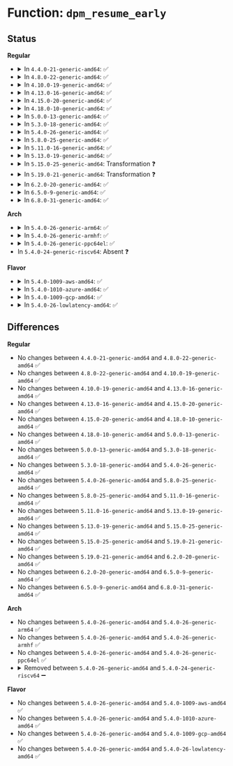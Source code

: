 # Function: <code>dpm_resume_early</code>

## Status
<b>Regular</b>
<ul>
<li>
<details>
<summary>In <code>4.4.0-21-generic-amd64</code>: ✅</summary>

```c
void dpm_resume_early(pm_message_t state)
```

```json
{
  "name": "dpm_resume_early",
  "collision_type": "Unique Global",
  "inline_type": "No",
  "funcs": [
    {
      "addr": 18446744071584456992,
      "name": "dpm_resume_early",
      "external": true,
      "loc": "drivers/base/power/main.c:667",
      "file": "drivers/base/power/main.c",
      "inline": "seen, unknown",
      "caller_inline": [],
      "caller_func": [
        "kernel/power/suspend.c:suspend_devices_and_enter",
        "drivers/base/power/main.c:dpm_resume_start",
        "drivers/base/power/main.c:dpm_suspend_late",
        "drivers/base/power/main.c:dpm_suspend_end",
        "drivers/base/power/main.c:dpm_suspend_end"
      ]
    }
  ],
  "symbols": [
    {
      "addr": 18446744071584456992,
      "name": "dpm_resume_early",
      "section": ".text",
      "bind": "STB_GLOBAL",
      "size": 704
    }
  ]
}
```
</details>
</li>
<li>
<details>
<summary>In <code>4.8.0-22-generic-amd64</code>: ✅</summary>

```c
void dpm_resume_early(pm_message_t state)
```

```json
{
  "name": "dpm_resume_early",
  "collision_type": "Unique Global",
  "inline_type": "No",
  "funcs": [
    {
      "addr": 18446744071584792832,
      "name": "dpm_resume_early",
      "external": true,
      "loc": "drivers/base/power/main.c:669",
      "file": "drivers/base/power/main.c",
      "inline": "seen, unknown",
      "caller_inline": [],
      "caller_func": [
        "kernel/power/suspend.c:suspend_devices_and_enter",
        "kernel/power/suspend.c:suspend_devices_and_enter",
        "kernel/power/suspend.c:suspend_devices_and_enter",
        "drivers/base/power/main.c:dpm_suspend_end",
        "drivers/base/power/main.c:dpm_suspend_end",
        "drivers/base/power/main.c:dpm_suspend_late",
        "drivers/base/power/main.c:dpm_resume_start"
      ]
    }
  ],
  "symbols": [
    {
      "addr": 18446744071584792832,
      "name": "dpm_resume_early",
      "section": ".text",
      "bind": "STB_GLOBAL",
      "size": 723
    }
  ]
}
```
</details>
</li>
<li>
<details>
<summary>In <code>4.10.0-19-generic-amd64</code>: ✅</summary>

```c
void dpm_resume_early(pm_message_t state)
```

```json
{
  "name": "dpm_resume_early",
  "collision_type": "Unique Global",
  "inline_type": "No",
  "funcs": [
    {
      "addr": 18446744071584984736,
      "name": "dpm_resume_early",
      "external": true,
      "loc": "drivers/base/power/main.c:727",
      "file": "drivers/base/power/main.c",
      "inline": "seen, unknown",
      "caller_inline": [],
      "caller_func": [
        "kernel/power/suspend.c:suspend_devices_and_enter",
        "kernel/power/suspend.c:suspend_devices_and_enter",
        "kernel/power/suspend.c:suspend_devices_and_enter",
        "drivers/base/power/main.c:dpm_suspend_end",
        "drivers/base/power/main.c:dpm_suspend_end",
        "drivers/base/power/main.c:dpm_suspend_late",
        "drivers/base/power/main.c:dpm_resume_start"
      ]
    }
  ],
  "symbols": [
    {
      "addr": 18446744071584984736,
      "name": "dpm_resume_early",
      "section": ".text",
      "bind": "STB_GLOBAL",
      "size": 726
    }
  ]
}
```
</details>
</li>
<li>
<details>
<summary>In <code>4.13.0-16-generic-amd64</code>: ✅</summary>

```c
void dpm_resume_early(pm_message_t state)
```

```json
{
  "name": "dpm_resume_early",
  "collision_type": "Unique Global",
  "inline_type": "No",
  "funcs": [
    {
      "addr": 18446744071585069632,
      "name": "dpm_resume_early",
      "external": true,
      "loc": "drivers/base/power/main.c:735",
      "file": "drivers/base/power/main.c",
      "inline": "seen, unknown",
      "caller_inline": [],
      "caller_func": [
        "kernel/power/suspend.c:suspend_devices_and_enter",
        "drivers/base/power/main.c:dpm_suspend_end",
        "drivers/base/power/main.c:dpm_suspend_late",
        "drivers/base/power/main.c:dpm_resume_start"
      ]
    }
  ],
  "symbols": [
    {
      "addr": 18446744071585069632,
      "name": "dpm_resume_early",
      "section": ".text",
      "bind": "STB_GLOBAL",
      "size": 729
    }
  ]
}
```
</details>
</li>
<li>
<details>
<summary>In <code>4.15.0-20-generic-amd64</code>: ✅</summary>

```c
void dpm_resume_early(pm_message_t state)
```

```json
{
  "name": "dpm_resume_early",
  "collision_type": "Unique Global",
  "inline_type": "No",
  "funcs": [
    {
      "addr": 18446744071585492768,
      "name": "dpm_resume_early",
      "external": true,
      "loc": "drivers/base/power/main.c:780",
      "file": "drivers/base/power/main.c",
      "inline": "seen, unknown",
      "caller_inline": [],
      "caller_func": [
        "kernel/power/suspend.c:suspend_devices_and_enter",
        "drivers/base/power/main.c:dpm_suspend_end",
        "drivers/base/power/main.c:dpm_suspend_late",
        "drivers/base/power/main.c:dpm_suspend_late",
        "drivers/base/power/main.c:dpm_resume_start"
      ]
    }
  ],
  "symbols": [
    {
      "addr": 18446744071585492768,
      "name": "dpm_resume_early",
      "section": ".text",
      "bind": "STB_GLOBAL",
      "size": 737
    }
  ]
}
```
</details>
</li>
<li>
<details>
<summary>In <code>4.18.0-10-generic-amd64</code>: ✅</summary>

```c
void dpm_resume_early(pm_message_t state)
```

```json
{
  "name": "dpm_resume_early",
  "collision_type": "Unique Global",
  "inline_type": "No",
  "funcs": [
    {
      "addr": 18446744071585737424,
      "name": "dpm_resume_early",
      "external": true,
      "loc": "drivers/base/power/main.c:868",
      "file": "drivers/base/power/main.c",
      "inline": "seen, unknown",
      "caller_inline": [],
      "caller_func": [
        "kernel/power/suspend.c:suspend_devices_and_enter",
        "drivers/base/power/main.c:dpm_suspend_end",
        "drivers/base/power/main.c:dpm_suspend_late",
        "drivers/base/power/main.c:dpm_resume_start"
      ]
    }
  ],
  "symbols": [
    {
      "addr": 18446744071585737424,
      "name": "dpm_resume_early",
      "section": ".text",
      "bind": "STB_GLOBAL",
      "size": 734
    }
  ]
}
```
</details>
</li>
<li>
<details>
<summary>In <code>5.0.0-13-generic-amd64</code>: ✅</summary>

```c
void dpm_resume_early(pm_message_t state)
```

```json
{
  "name": "dpm_resume_early",
  "collision_type": "Unique Global",
  "inline_type": "No",
  "funcs": [
    {
      "addr": 18446744071585870144,
      "name": "dpm_resume_early",
      "external": true,
      "loc": "drivers/base/power/main.c:869",
      "file": "drivers/base/power/main.c",
      "inline": "seen, unknown",
      "caller_inline": [],
      "caller_func": [
        "kernel/power/suspend.c:suspend_devices_and_enter",
        "drivers/base/power/main.c:dpm_suspend_end",
        "drivers/base/power/main.c:dpm_suspend_late",
        "drivers/base/power/main.c:dpm_resume_start"
      ]
    }
  ],
  "symbols": [
    {
      "addr": 18446744071585870144,
      "name": "dpm_resume_early",
      "section": ".text",
      "bind": "STB_GLOBAL",
      "size": 734
    }
  ]
}
```
</details>
</li>
<li>
<details>
<summary>In <code>5.3.0-18-generic-amd64</code>: ✅</summary>

```c
void dpm_resume_early(pm_message_t state)
```

```json
{
  "name": "dpm_resume_early",
  "collision_type": "Unique Global",
  "inline_type": "No",
  "funcs": [
    {
      "addr": 18446744071586107184,
      "name": "dpm_resume_early",
      "external": true,
      "loc": "drivers/base/power/main.c:871",
      "file": "drivers/base/power/main.c",
      "inline": "seen, unknown",
      "caller_inline": [],
      "caller_func": [
        "kernel/power/suspend.c:suspend_enter",
        "drivers/base/power/main.c:dpm_suspend_end",
        "drivers/base/power/main.c:dpm_suspend_late",
        "drivers/base/power/main.c:dpm_resume_start"
      ]
    }
  ],
  "symbols": [
    {
      "addr": 18446744071586107184,
      "name": "dpm_resume_early",
      "section": ".text",
      "bind": "STB_GLOBAL",
      "size": 678
    }
  ]
}
```
</details>
</li>
<li>
<details>
<summary>In <code>5.4.0-26-generic-amd64</code>: ✅</summary>

```c
void dpm_resume_early(pm_message_t state)
```

```json
{
  "name": "dpm_resume_early",
  "collision_type": "Unique Global",
  "inline_type": "No",
  "funcs": [
    {
      "addr": 18446744071586254688,
      "name": "dpm_resume_early",
      "external": true,
      "loc": "drivers/base/power/main.c:898",
      "file": "drivers/base/power/main.c",
      "inline": "seen, unknown",
      "caller_inline": [],
      "caller_func": [
        "kernel/power/suspend.c:suspend_enter",
        "drivers/base/power/main.c:dpm_suspend_end",
        "drivers/base/power/main.c:dpm_suspend_late",
        "drivers/base/power/main.c:dpm_resume_start"
      ]
    }
  ],
  "symbols": [
    {
      "addr": 18446744071586254688,
      "name": "dpm_resume_early",
      "section": ".text",
      "bind": "STB_GLOBAL",
      "size": 678
    }
  ]
}
```
</details>
</li>
<li>
<details>
<summary>In <code>5.8.0-25-generic-amd64</code>: ✅</summary>

```c
void dpm_resume_early(pm_message_t state)
```

```json
{
  "name": "dpm_resume_early",
  "collision_type": "Unique Global",
  "inline_type": "No",
  "funcs": [
    {
      "addr": 18446744071587023712,
      "name": "dpm_resume_early",
      "external": true,
      "loc": "drivers/base/power/main.c:837",
      "file": "drivers/base/power/main.c",
      "inline": "seen, unknown",
      "caller_inline": [],
      "caller_func": [
        "kernel/power/suspend.c:suspend_enter",
        "drivers/base/power/main.c:dpm_suspend_end",
        "drivers/base/power/main.c:dpm_suspend_late",
        "drivers/base/power/main.c:dpm_resume_start"
      ]
    }
  ],
  "symbols": [
    {
      "addr": 18446744071587023712,
      "name": "dpm_resume_early",
      "section": ".text",
      "bind": "STB_GLOBAL",
      "size": 686
    }
  ]
}
```
</details>
</li>
<li>
<details>
<summary>In <code>5.11.0-16-generic-amd64</code>: ✅</summary>

```c
void dpm_resume_early(pm_message_t state)
```

```json
{
  "name": "dpm_resume_early",
  "collision_type": "Unique Global",
  "inline_type": "No",
  "funcs": [
    {
      "addr": 18446744071587108240,
      "name": "dpm_resume_early",
      "external": true,
      "loc": "drivers/base/power/main.c:836",
      "file": "drivers/base/power/main.c",
      "inline": "seen, unknown",
      "caller_inline": [],
      "caller_func": [
        "kernel/power/suspend.c:suspend_enter",
        "drivers/base/power/main.c:dpm_suspend_end",
        "drivers/base/power/main.c:dpm_suspend_late",
        "drivers/base/power/main.c:dpm_resume_start"
      ]
    }
  ],
  "symbols": [
    {
      "addr": 18446744071587108240,
      "name": "dpm_resume_early",
      "section": ".text",
      "bind": "STB_GLOBAL",
      "size": 650
    }
  ]
}
```
</details>
</li>
<li>
<details>
<summary>In <code>5.13.0-19-generic-amd64</code>: ✅</summary>

```c
void dpm_resume_early(pm_message_t state)
```

```json
{
  "name": "dpm_resume_early",
  "collision_type": "Unique Global",
  "inline_type": "No",
  "funcs": [
    {
      "addr": 18446744071586994592,
      "name": "dpm_resume_early",
      "external": true,
      "loc": "drivers/base/power/main.c:837",
      "file": "drivers/base/power/main.c",
      "inline": "seen, unknown",
      "caller_inline": [],
      "caller_func": [
        "kernel/power/suspend.c:suspend_enter",
        "drivers/base/power/main.c:dpm_suspend_end",
        "drivers/base/power/main.c:dpm_suspend_late",
        "drivers/base/power/main.c:dpm_resume_start"
      ]
    }
  ],
  "symbols": [
    {
      "addr": 18446744071586994592,
      "name": "dpm_resume_early",
      "section": ".text",
      "bind": "STB_GLOBAL",
      "size": 650
    }
  ]
}
```
</details>
</li>
<li>
<details>
<summary>In <code>5.15.0-25-generic-amd64</code>: Transformation ❓</summary>

```c
void dpm_resume_early(pm_message_t state)
```

```json
{
  "name": "dpm_resume_early",
  "collision_type": "Unique Global",
  "inline_type": "No",
  "funcs": [
    {
      "addr": 0,
      "name": "dpm_resume_early",
      "external": true,
      "loc": "drivers/base/power/main.c:836",
      "file": "drivers/base/power/main.c",
      "inline": "seen, unknown",
      "caller_inline": [],
      "caller_func": [
        "kernel/power/suspend.c:suspend_enter",
        "drivers/base/power/main.c:dpm_suspend_end",
        "drivers/base/power/main.c:dpm_suspend_late",
        "drivers/base/power/main.c:dpm_resume_start"
      ]
    }
  ],
  "symbols": [
    {
      "addr": 18446744071592492225,
      "name": "dpm_resume_early.cold",
      "section": ".text",
      "bind": "STB_LOCAL",
      "size": 101
    },
    {
      "addr": 18446744071587560736,
      "name": "dpm_resume_early",
      "section": ".text",
      "bind": "STB_GLOBAL",
      "size": 638
    }
  ]
}
```
</details>
</li>
<li>
<details>
<summary>In <code>5.19.0-21-generic-amd64</code>: Transformation ❓</summary>

```c
void dpm_resume_early(pm_message_t state)
```

```json
{
  "name": "dpm_resume_early",
  "collision_type": "Unique Global",
  "inline_type": "No",
  "funcs": [
    {
      "addr": 0,
      "name": "dpm_resume_early",
      "external": true,
      "loc": "drivers/base/power/main.c:833",
      "file": "drivers/base/power/main.c",
      "inline": "seen, unknown",
      "caller_inline": [],
      "caller_func": [
        "kernel/power/suspend.c:suspend_enter",
        "kernel/power/suspend.c:suspend_enter",
        "kernel/power/suspend.c:suspend_enter",
        "kernel/power/suspend.c:suspend_enter",
        "kernel/power/suspend.c:suspend_enter",
        "drivers/base/power/main.c:dpm_suspend_end",
        "drivers/base/power/main.c:dpm_suspend_late",
        "drivers/base/power/main.c:dpm_resume_start"
      ]
    }
  ],
  "symbols": [
    {
      "addr": 18446744071594362179,
      "name": "dpm_resume_early.cold",
      "section": ".text",
      "bind": "STB_LOCAL",
      "size": 96
    },
    {
      "addr": 18446744071588894240,
      "name": "dpm_resume_early",
      "section": ".text",
      "bind": "STB_GLOBAL",
      "size": 673
    }
  ]
}
```
</details>
</li>
<li>
<details>
<summary>In <code>6.2.0-20-generic-amd64</code>: ✅</summary>

```c
void dpm_resume_early(pm_message_t state)
```

```json
{
  "name": "dpm_resume_early",
  "collision_type": "Unique Global",
  "inline_type": "No",
  "funcs": [
    {
      "addr": 18446744071590404480,
      "name": "dpm_resume_early",
      "external": true,
      "loc": "drivers/base/power/main.c:833",
      "file": "drivers/base/power/main.c",
      "inline": "seen, unknown",
      "caller_inline": [],
      "caller_func": [
        "kernel/power/suspend.c:suspend_enter",
        "kernel/power/suspend.c:suspend_enter",
        "kernel/power/suspend.c:suspend_enter",
        "drivers/base/power/main.c:dpm_suspend_end",
        "drivers/base/power/main.c:dpm_suspend_late",
        "drivers/base/power/main.c:dpm_resume_start"
      ]
    }
  ],
  "symbols": [
    {
      "addr": 18446744071590404480,
      "name": "dpm_resume_early",
      "section": ".text",
      "bind": "STB_GLOBAL",
      "size": 703
    }
  ]
}
```
</details>
</li>
<li>
<details>
<summary>In <code>6.5.0-9-generic-amd64</code>: ✅</summary>

```c
void dpm_resume_early(pm_message_t state)
```

```json
{
  "name": "dpm_resume_early",
  "collision_type": "Unique Global",
  "inline_type": "No",
  "funcs": [
    {
      "addr": 18446744071590724032,
      "name": "dpm_resume_early",
      "external": true,
      "loc": "drivers/base/power/main.c:833",
      "file": "drivers/base/power/main.c",
      "inline": "seen, unknown",
      "caller_inline": [],
      "caller_func": [
        "kernel/power/suspend.c:suspend_enter",
        "kernel/power/suspend.c:suspend_enter",
        "kernel/power/suspend.c:suspend_enter",
        "drivers/base/power/main.c:dpm_suspend_end",
        "drivers/base/power/main.c:dpm_suspend_late",
        "drivers/base/power/main.c:dpm_suspend_late",
        "drivers/base/power/main.c:dpm_resume_start"
      ]
    }
  ],
  "symbols": [
    {
      "addr": 18446744071590724032,
      "name": "dpm_resume_early",
      "section": ".text",
      "bind": "STB_GLOBAL",
      "size": 703
    }
  ]
}
```
</details>
</li>
<li>
<details>
<summary>In <code>6.8.0-31-generic-amd64</code>: ✅</summary>

```c
void dpm_resume_early(pm_message_t state)
```

```json
{
  "name": "dpm_resume_early",
  "collision_type": "Unique Global",
  "inline_type": "No",
  "funcs": [
    {
      "addr": 18446744071591086352,
      "name": "dpm_resume_early",
      "external": true,
      "loc": "drivers/base/power/main.c:839",
      "file": "drivers/base/power/main.c",
      "inline": "seen, unknown",
      "caller_inline": [],
      "caller_func": [
        "kernel/power/suspend.c:suspend_enter",
        "kernel/power/suspend.c:suspend_enter",
        "kernel/power/suspend.c:suspend_enter",
        "drivers/base/power/main.c:dpm_suspend_end",
        "drivers/base/power/main.c:dpm_suspend_late",
        "drivers/base/power/main.c:dpm_suspend_late",
        "drivers/base/power/main.c:dpm_resume_start"
      ]
    }
  ],
  "symbols": [
    {
      "addr": 18446744071591086352,
      "name": "dpm_resume_early",
      "section": ".text",
      "bind": "STB_GLOBAL",
      "size": 483
    }
  ]
}
```
</details>
</li>
</ul>
<b>Arch</b>
<ul>
<li>
<details>
<summary>In <code>5.4.0-26-generic-arm64</code>: ✅</summary>

```c
void dpm_resume_early(pm_message_t state)
```

```json
{
  "name": "dpm_resume_early",
  "collision_type": "Unique Global",
  "inline_type": "No",
  "funcs": [
    {
      "addr": 18446603336499075032,
      "name": "dpm_resume_early",
      "external": true,
      "loc": "drivers/base/power/main.c:898",
      "file": "drivers/base/power/main.c",
      "inline": "seen, unknown",
      "caller_inline": [],
      "caller_func": [
        "kernel/power/suspend.c:suspend_enter",
        "drivers/base/power/main.c:dpm_suspend_end",
        "drivers/base/power/main.c:dpm_suspend_late",
        "drivers/base/power/main.c:dpm_resume_start"
      ]
    }
  ],
  "symbols": [
    {
      "addr": 18446603336499075032,
      "name": "dpm_resume_early",
      "section": ".text",
      "bind": "STB_GLOBAL",
      "size": 796
    }
  ]
}
```
</details>
</li>
<li>
<details>
<summary>In <code>5.4.0-26-generic-armhf</code>: ✅</summary>

```c
void dpm_resume_early(pm_message_t state)
```

```json
{
  "name": "dpm_resume_early",
  "collision_type": "Unique Global",
  "inline_type": "No",
  "funcs": [
    {
      "addr": 3231627784,
      "name": "dpm_resume_early",
      "external": true,
      "loc": "drivers/base/power/main.c:898",
      "file": "drivers/base/power/main.c",
      "inline": "seen, unknown",
      "caller_inline": [],
      "caller_func": [
        "kernel/power/suspend.c:suspend_devices_and_enter",
        "drivers/base/power/main.c:dpm_suspend_end",
        "drivers/base/power/main.c:dpm_suspend_late",
        "drivers/base/power/main.c:dpm_resume_start"
      ]
    }
  ],
  "symbols": [
    {
      "addr": 3231627784,
      "name": "dpm_resume_early",
      "section": ".text",
      "bind": "STB_GLOBAL",
      "size": 796
    }
  ]
}
```
</details>
</li>
<li>
<details>
<summary>In <code>5.4.0-26-generic-ppc64el</code>: ✅</summary>

```c
void dpm_resume_early(pm_message_t state)
```

```json
{
  "name": "dpm_resume_early",
  "collision_type": "Unique Global",
  "inline_type": "No",
  "funcs": [
    {
      "addr": 13835058055292253696,
      "name": "dpm_resume_early",
      "external": true,
      "loc": "drivers/base/power/main.c:898",
      "file": "drivers/base/power/main.c",
      "inline": "seen, unknown",
      "caller_inline": [],
      "caller_func": [
        "kernel/power/suspend.c:suspend_devices_and_enter",
        "drivers/base/power/main.c:dpm_suspend_end",
        "drivers/base/power/main.c:dpm_suspend_late",
        "drivers/base/power/main.c:dpm_resume_start"
      ]
    }
  ],
  "symbols": [
    {
      "addr": 13835058055292253696,
      "name": "dpm_resume_early",
      "section": ".text",
      "bind": "STB_GLOBAL",
      "size": 1012
    }
  ]
}
```
</details>
</li>
<li>
In <code>5.4.0-24-generic-riscv64</code>: Absent ❓
</li>
</ul>
<b>Flavor</b>
<ul>
<li>
<details>
<summary>In <code>5.4.0-1009-aws-amd64</code>: ✅</summary>

```c
void dpm_resume_early(pm_message_t state)
```

```json
{
  "name": "dpm_resume_early",
  "collision_type": "Unique Global",
  "inline_type": "No",
  "funcs": [
    {
      "addr": 18446744071586018016,
      "name": "dpm_resume_early",
      "external": true,
      "loc": "drivers/base/power/main.c:898",
      "file": "drivers/base/power/main.c",
      "inline": "seen, unknown",
      "caller_inline": [],
      "caller_func": [
        "drivers/base/power/main.c:dpm_suspend_end",
        "drivers/base/power/main.c:dpm_suspend_late",
        "drivers/base/power/main.c:dpm_resume_start"
      ]
    }
  ],
  "symbols": [
    {
      "addr": 18446744071586018016,
      "name": "dpm_resume_early",
      "section": ".text",
      "bind": "STB_GLOBAL",
      "size": 678
    }
  ]
}
```
</details>
</li>
<li>
<details>
<summary>In <code>5.4.0-1010-azure-amd64</code>: ✅</summary>

```c
void dpm_resume_early(pm_message_t state)
```

```json
{
  "name": "dpm_resume_early",
  "collision_type": "Unique Global",
  "inline_type": "No",
  "funcs": [
    {
      "addr": 18446744071585864000,
      "name": "dpm_resume_early",
      "external": true,
      "loc": "drivers/base/power/main.c:898",
      "file": "drivers/base/power/main.c",
      "inline": "seen, unknown",
      "caller_inline": [],
      "caller_func": [
        "kernel/power/suspend.c:suspend_devices_and_enter",
        "drivers/base/power/main.c:dpm_suspend_end",
        "drivers/base/power/main.c:dpm_suspend_late",
        "drivers/base/power/main.c:dpm_resume_start"
      ]
    }
  ],
  "symbols": [
    {
      "addr": 18446744071585864000,
      "name": "dpm_resume_early",
      "section": ".text",
      "bind": "STB_GLOBAL",
      "size": 678
    }
  ]
}
```
</details>
</li>
<li>
<details>
<summary>In <code>5.4.0-1009-gcp-amd64</code>: ✅</summary>

```c
void dpm_resume_early(pm_message_t state)
```

```json
{
  "name": "dpm_resume_early",
  "collision_type": "Unique Global",
  "inline_type": "No",
  "funcs": [
    {
      "addr": 18446744071586204704,
      "name": "dpm_resume_early",
      "external": true,
      "loc": "drivers/base/power/main.c:898",
      "file": "drivers/base/power/main.c",
      "inline": "seen, unknown",
      "caller_inline": [],
      "caller_func": [
        "kernel/power/suspend.c:suspend_enter",
        "drivers/base/power/main.c:dpm_suspend_end",
        "drivers/base/power/main.c:dpm_suspend_late",
        "drivers/base/power/main.c:dpm_resume_start"
      ]
    }
  ],
  "symbols": [
    {
      "addr": 18446744071586204704,
      "name": "dpm_resume_early",
      "section": ".text",
      "bind": "STB_GLOBAL",
      "size": 678
    }
  ]
}
```
</details>
</li>
<li>
<details>
<summary>In <code>5.4.0-26-lowlatency-amd64</code>: ✅</summary>

```c
void dpm_resume_early(pm_message_t state)
```

```json
{
  "name": "dpm_resume_early",
  "collision_type": "Unique Global",
  "inline_type": "No",
  "funcs": [
    {
      "addr": 18446744071586313424,
      "name": "dpm_resume_early",
      "external": true,
      "loc": "drivers/base/power/main.c:898",
      "file": "drivers/base/power/main.c",
      "inline": "seen, unknown",
      "caller_inline": [],
      "caller_func": [
        "kernel/power/suspend.c:suspend_enter",
        "drivers/base/power/main.c:dpm_suspend_end",
        "drivers/base/power/main.c:dpm_suspend_late",
        "drivers/base/power/main.c:dpm_resume_start"
      ]
    }
  ],
  "symbols": [
    {
      "addr": 18446744071586313424,
      "name": "dpm_resume_early",
      "section": ".text",
      "bind": "STB_GLOBAL",
      "size": 722
    }
  ]
}
```
</details>
</li>
</ul>

## Differences
<b>Regular</b>
<ul>
<li>
No changes between <code>4.4.0-21-generic-amd64</code> and <code>4.8.0-22-generic-amd64</code> ✅
</li>
<li>
No changes between <code>4.8.0-22-generic-amd64</code> and <code>4.10.0-19-generic-amd64</code> ✅
</li>
<li>
No changes between <code>4.10.0-19-generic-amd64</code> and <code>4.13.0-16-generic-amd64</code> ✅
</li>
<li>
No changes between <code>4.13.0-16-generic-amd64</code> and <code>4.15.0-20-generic-amd64</code> ✅
</li>
<li>
No changes between <code>4.15.0-20-generic-amd64</code> and <code>4.18.0-10-generic-amd64</code> ✅
</li>
<li>
No changes between <code>4.18.0-10-generic-amd64</code> and <code>5.0.0-13-generic-amd64</code> ✅
</li>
<li>
No changes between <code>5.0.0-13-generic-amd64</code> and <code>5.3.0-18-generic-amd64</code> ✅
</li>
<li>
No changes between <code>5.3.0-18-generic-amd64</code> and <code>5.4.0-26-generic-amd64</code> ✅
</li>
<li>
No changes between <code>5.4.0-26-generic-amd64</code> and <code>5.8.0-25-generic-amd64</code> ✅
</li>
<li>
No changes between <code>5.8.0-25-generic-amd64</code> and <code>5.11.0-16-generic-amd64</code> ✅
</li>
<li>
No changes between <code>5.11.0-16-generic-amd64</code> and <code>5.13.0-19-generic-amd64</code> ✅
</li>
<li>
No changes between <code>5.13.0-19-generic-amd64</code> and <code>5.15.0-25-generic-amd64</code> ✅
</li>
<li>
No changes between <code>5.15.0-25-generic-amd64</code> and <code>5.19.0-21-generic-amd64</code> ✅
</li>
<li>
No changes between <code>5.19.0-21-generic-amd64</code> and <code>6.2.0-20-generic-amd64</code> ✅
</li>
<li>
No changes between <code>6.2.0-20-generic-amd64</code> and <code>6.5.0-9-generic-amd64</code> ✅
</li>
<li>
No changes between <code>6.5.0-9-generic-amd64</code> and <code>6.8.0-31-generic-amd64</code> ✅
</li>
</ul>
<b>Arch</b>
<ul>
<li>
No changes between <code>5.4.0-26-generic-amd64</code> and <code>5.4.0-26-generic-arm64</code> ✅
</li>
<li>
No changes between <code>5.4.0-26-generic-amd64</code> and <code>5.4.0-26-generic-armhf</code> ✅
</li>
<li>
No changes between <code>5.4.0-26-generic-amd64</code> and <code>5.4.0-26-generic-ppc64el</code> ✅
</li>
<li>
<details>
<summary>Removed between <code>5.4.0-26-generic-amd64</code> and <code>5.4.0-24-generic-riscv64</code> ➖</summary>

```c
void dpm_resume_early(pm_message_t state)
```
</details>
</li>
</ul>
<b>Flavor</b>
<ul>
<li>
No changes between <code>5.4.0-26-generic-amd64</code> and <code>5.4.0-1009-aws-amd64</code> ✅
</li>
<li>
No changes between <code>5.4.0-26-generic-amd64</code> and <code>5.4.0-1010-azure-amd64</code> ✅
</li>
<li>
No changes between <code>5.4.0-26-generic-amd64</code> and <code>5.4.0-1009-gcp-amd64</code> ✅
</li>
<li>
No changes between <code>5.4.0-26-generic-amd64</code> and <code>5.4.0-26-lowlatency-amd64</code> ✅
</li>
</ul>
